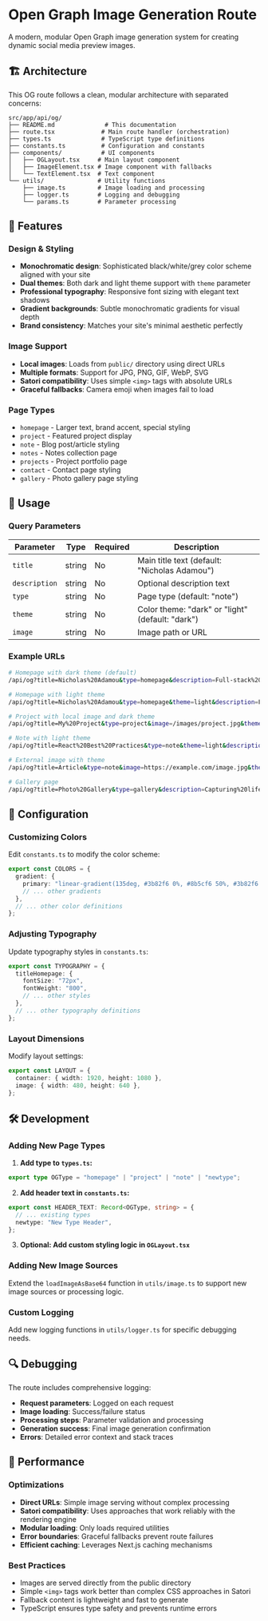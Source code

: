 # Open Graph Image Generation Route

A modern, modular Open Graph image generation system for creating dynamic social media preview images.

## 🏗️ Architecture

This OG route follows a clean, modular architecture with separated concerns:

```
src/app/api/og/
├── README.md              # This documentation
├── route.tsx             # Main route handler (orchestration)
├── types.ts              # TypeScript type definitions
├── constants.ts          # Configuration and constants
├── components/           # UI components
│   ├── OGLayout.tsx     # Main layout component
│   ├── ImageElement.tsx # Image component with fallbacks
│   └── TextElement.tsx  # Text component
└── utils/               # Utility functions
    ├── image.ts         # Image loading and processing
    ├── logger.ts        # Logging and debugging
    └── params.ts        # Parameter processing
```

## 🎨 Features

### Design & Styling

- **Monochromatic design**: Sophisticated black/white/grey color scheme aligned with your site
- **Dual themes**: Both dark and light theme support with `theme` parameter
- **Professional typography**: Responsive font sizing with elegant text shadows
- **Gradient backgrounds**: Subtle monochromatic gradients for visual depth
- **Brand consistency**: Matches your site's minimal aesthetic perfectly

### Image Support

- **Local images**: Loads from `public/` directory using direct URLs
- **Multiple formats**: Support for JPG, PNG, GIF, WebP, SVG
- **Satori compatibility**: Uses simple `<img>` tags with absolute URLs
- **Graceful fallbacks**: Camera emoji when images fail to load

### Page Types

- `homepage` - Larger text, brand accent, special styling
- `project` - Featured project display
- `note` - Blog post/article styling
- `notes` - Notes collection page
- `projects` - Project portfolio page
- `contact` - Contact page styling
- `gallery` - Photo gallery page styling

## 📖 Usage

### Query Parameters

| Parameter     | Type   | Required | Description                                      |
| ------------- | ------ | -------- | ------------------------------------------------ |
| `title`       | string | No       | Main title text (default: "Nicholas Adamou")     |
| `description` | string | No       | Optional description text                        |
| `type`        | string | No       | Page type (default: "note")                      |
| `theme`       | string | No       | Color theme: "dark" or "light" (default: "dark") |
| `image`       | string | No       | Image path or URL                                |

### Example URLs

```bash
# Homepage with dark theme (default)
/api/og?title=Nicholas%20Adamou&type=homepage&description=Full-stack%20developer

# Homepage with light theme
/api/og?title=Nicholas%20Adamou&type=homepage&theme=light&description=Full-stack%20developer

# Project with local image and dark theme
/api/og?title=My%20Project&type=project&image=/images/project.jpg&theme=dark

# Note with light theme
/api/og?title=React%20Best%20Practices&type=note&theme=light&description=Modern%20React%20patterns

# External image with theme
/api/og?title=Article&type=note&image=https://example.com/image.jpg&theme=light

# Gallery page
/api/og?title=Photo%20Gallery&type=gallery&description=Capturing%20life's%20moments&image=/images/gallery.jpg
```

## 🔧 Configuration

### Customizing Colors

Edit `constants.ts` to modify the color scheme:

```typescript
export const COLORS = {
  gradient: {
    primary: "linear-gradient(135deg, #3b82f6 0%, #8b5cf6 50%, #3b82f6 100%)",
    // ... other gradients
  },
  // ... other color definitions
};
```

### Adjusting Typography

Update typography styles in `constants.ts`:

```typescript
export const TYPOGRAPHY = {
  titleHomepage: {
    fontSize: "72px",
    fontWeight: "800",
    // ... other styles
  },
  // ... other typography definitions
};
```

### Layout Dimensions

Modify layout settings:

```typescript
export const LAYOUT = {
  container: { width: 1920, height: 1080 },
  image: { width: 480, height: 640 },
};
```

## 🛠️ Development

### Adding New Page Types

1. **Add type to `types.ts`:**

```typescript
export type OGType = "homepage" | "project" | "note" | "newtype";
```

2. **Add header text in `constants.ts`:**

```typescript
export const HEADER_TEXT: Record<OGType, string> = {
  // ... existing types
  newtype: "New Type Header",
};
```

3. **Optional: Add custom styling logic in `OGLayout.tsx`**

### Adding New Image Sources

Extend the `loadImageAsBase64` function in `utils/image.ts` to support new image sources or processing logic.

### Custom Logging

Add new logging functions in `utils/logger.ts` for specific debugging needs.

## 🔍 Debugging

The route includes comprehensive logging:

- **Request parameters**: Logged on each request
- **Image loading**: Success/failure status
- **Processing steps**: Parameter validation and processing
- **Generation success**: Final image generation confirmation
- **Errors**: Detailed error context and stack traces

## 🚀 Performance

### Optimizations

- **Direct URLs**: Simple image serving without complex processing
- **Satori compatibility**: Uses approaches that work reliably with the rendering engine
- **Modular loading**: Only loads required utilities
- **Error boundaries**: Graceful fallbacks prevent route failures
- **Efficient caching**: Leverages Next.js caching mechanisms

### Best Practices

- Images are served directly from the public directory
- Simple `<img>` tags work better than complex CSS approaches in Satori
- Fallback content is lightweight and fast to generate
- TypeScript ensures type safety and prevents runtime errors
